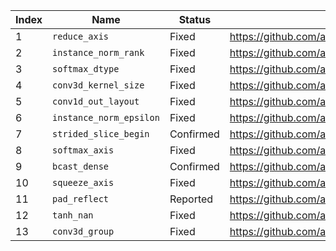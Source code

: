 | Index | Name                    | Status    | Link                                       |
|-------|-------------------------|-----------|--------------------------------------------|
| 1     | `reduce_axis`           | Fixed     | https://github.com/apache/tvm/pull/11643   |
| 2     | `instance_norm_rank`    | Fixed     | https://github.com/apache/tvm/pull/13280   |
| 3     | `softmax_dtype`         | Fixed     | https://github.com/apache/tvm/pull/11222   |
| 4     | `conv3d_kernel_size`    | Fixed     | https://github.com/apache/tvm/pull/11681   |
| 5     | `conv1d_out_layout`     | Fixed     | https://github.com/apache/tvm/pull/11325   |
| 6     | `instance_norm_epsilon` | Fixed     | https://github.com/apache/tvm/pull/9806    |
| 7     | `strided_slice_begin`   | Confirmed | https://github.com/apache/tvm/issues/11679 |
| 8     | `softmax_axis`          | Fixed     | https://github.com/apache/tvm/pull/11728   |
| 9     | `bcast_dense`           | Confirmed | https://github.com/apache/tvm/issues/11704 |
| 10    | `squeeze_axis`          | Fixed     | https://github.com/apache/tvm/pull/12596   |
| 11    | `pad_reflect`           | Reported  | https://github.com/apache/tvm/issues/11687 |
| 12    | `tanh_nan`              | Fixed     | https://github.com/apache/tvm/pull/12702   |
| 13    | `conv3d_group`          | Fixed     | https://github.com/apache/tvm/pull/12500   |


